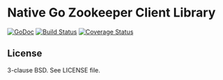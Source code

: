 Native Go Zookeeper Client Library
===================================

[![GoDoc](https://godoc.org/git.hrlyit.com/packages/zk?status.svg)](https://godoc.org/git.hrlyit.com/packages/zk)
[![Build Status](https://img.shields.io/github/workflow/status/go-zookeeper/zk/unittest/master)](https://git.hrlyit.com/packages/zk/actions?query=branch%3Amaster)
[![Coverage Status](https://img.shields.io/codecov/c/github/go-zookeeper/zk/master)](https://codecov.io/gh/go-zookeeper/zk/branch/master)

License
-------

3-clause BSD. See LICENSE file.
